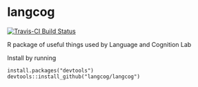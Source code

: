 # langcog

[![Travis-CI Build Status](https://travis-ci.org/langcog/langcog.svg?branch=master)](https://travis-ci.org/langcog/langcog)

R package of useful things used by Language and Cognition Lab

Install by running
```
install.packages("devtools")
devtools::install_github("langcog/langcog")
```
